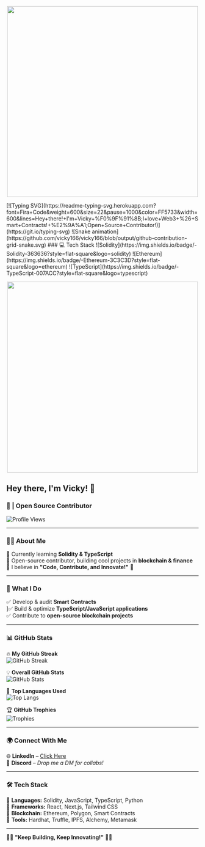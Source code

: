 <p align="center">
  <img src="https://media.giphy.com/media/qgQUggAC3Pfv687qPC/giphy.gif" width="500">
</p>
[![Typing SVG](https://readme-typing-svg.herokuapp.com?font=Fira+Code&weight=600&size=22&pause=1000&color=FF5733&width=600&lines=Hey+there!+I'm+Vicky+%F0%9F%91%8B;I+love+Web3+%26+Smart+Contracts!+%E2%9A%A1;Open+Source+Contributor!)](https://git.io/typing-svg)
![Snake animation](https://github.com/vicky166/vicky166/blob/output/github-contribution-grid-snake.svg)
### 💻 Tech Stack  
![Solidity](https://img.shields.io/badge/-Solidity-363636?style=flat-square&logo=solidity)  
![Ethereum](https://img.shields.io/badge/-Ethereum-3C3C3D?style=flat-square&logo=ethereum)  
![TypeScript](https://img.shields.io/badge/-TypeScript-007ACC?style=flat-square&logo=typescript)  
<p align="center">
  <img src="https://media.giphy.com/media/qgQUggAC3Pfv687qPC/giphy.gif" width="500">
</p>


## Hey there, I'm Vicky! 👋  
### 🚀 | Open Source Contributor  

![Profile Views](https://komarev.com/ghpvc/?username=vicky166&color=blue)  

---

### 🧑‍💻 About Me  
🔹 Currently learning **Solidity & TypeScript**  
🔹 Open-source contributor, building cool projects in **blockchain & finance**  
🔹 I believe in **"Code, Contribute, and Innovate!"** 🚀  

---

### 🚀 What I Do  
✅ Develop & audit **Smart Contracts**  
]✅ Build & optimize **TypeScript/JavaScript applications**  
✅ Contribute to **open-source blockchain projects**  

---

### 📊 GitHub Stats  
🔥 **My GitHub Streak**  
![GitHub Streak](https://github-readme-streak-stats.herokuapp.com/?user=vicky166&theme=radical)  

💡 **Overall GitHub Stats**  
![GitHub Stats](https://github-readme-stats.vercel.app/api?username=vicky166&show_icons=true&theme=radical)  

🚀 **Top Languages Used**  
![Top Langs](https://github-readme-stats.vercel.app/api/top-langs/?username=vicky166&layout=compact&theme=radical)  

🏆 **GitHub Trophies**  
![Trophies](https://github-profile-trophy.vercel.app/?username=vicky166&theme=radical)  

---

### 🌍 Connect With Me  
🌐 **LinkedIn** – [Click Here](https://www.linkedin.com/in/jhamit-kumar-2b8860315/)  
💬 **Discord** – *Drop me a DM for collabs!*  

---

### 🛠 Tech Stack  
🔹 **Languages:** Solidity, JavaScript, TypeScript, Python  
🔹 **Frameworks:** React, Next.js, Tailwind CSS  
🔹 **Blockchain:** Ethereum, Polygon, Smart Contracts  
🔹 **Tools:** Hardhat, Truffle, IPFS, Alchemy, Metamask  

---

👨‍💻 **"Keep Building, Keep Innovating!"** 🚀🔥  
